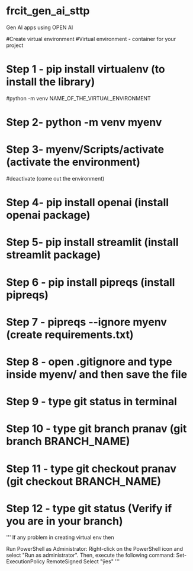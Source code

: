 # frcit_gen_ai_sttp
Gen AI apps using OPEN AI

#Create virtual environment
#Virtual environment - container for your project
# Step 1 -  pip install virtualenv (to install the library)
#python -m venv NAME_OF_THE_VIRTUAL_ENVIRONMENT
# Step 2-  python -m venv myenv
# Step 3-  myenv/Scripts/activate (activate the environment)
#deactivate (come out the environment)
# Step 4-  pip install openai (install openai package)
# Step 5-  pip install streamlit (install streamlit package)
# Step 6 - pip install pipreqs (install pipreqs)
# Step 7 - pipreqs --ignore myenv (create requirements.txt)
# Step 8 - open .gitignore and type inside myenv/ and then save the file
# Step 9 - type git status in terminal
# Step 10 - type git branch pranav (git branch BRANCH_NAME)
# Step 11 - type git checkout pranav (git checkout BRANCH_NAME)
# Step 12 - type git status (Verify if you are in your branch)
'''
If any problem in creating virtual env then

Run PowerShell as Administrator:
Right-click on the PowerShell icon and select "Run as administrator".
      Then, execute the following command:
Set-ExecutionPolicy RemoteSigned
Select "ÿes"
'''
